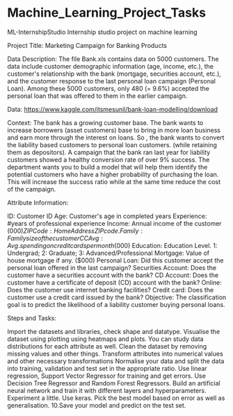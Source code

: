 # Machine_Learning_Project_Tasks
ML-InternshipStudio 
Internship studio project on machine learning

Project Title: Marketing Campaign for Banking Products

Data Description: The file Bank.xls contains data on 5000 customers. The data include customer demographic information (age, income, etc.), the customer's relationship with the bank (mortgage, securities account, etc.), and the customer response to the last personal loan campaign (Personal Loan). Among these 5000 customers, only 480 (= 9.6%) accepted the personal loan that was offered to them in the earlier campaign.

Data: https://www.kaggle.com/itsmesunil/bank-loan-modelling/download

Context: The bank has a growing customer base. The bank wants to increase borrowers (asset customers) base to bring in more loan business and earn more through the interest on loans. So , the bank wants to convert the liability based customers to personal loan customers. (while retaining them as depositors). A campaign that the bank ran last year for liability customers showed a healthy conversion rate of over 9% success. The department wants you to build a model that will help them identify the potential customers who have a higher probability of purchasing the loan. This will increase the success ratio while at the same time reduce the cost of the campaign.

Attribute Information:

ID: Customer ID
Age: Customer's age in completed years
Experience: #years of professional experience
Income: Annual income of the customer ($000)
ZIP Code: Home Address ZIP code.
Family: Family size of the customer
CCAvg: Avg. spending on credit cards per month ($000)
Education: Education Level. 1: Undergrad; 2: Graduate; 3: Advanced/Professional
Mortgage: Value of house mortgage if any. ($000)
Personal Loan: Did this customer accept the personal loan offered in the last campaign?
Securities Account: Does the customer have a securities account with the bank?
CD Account: Does the customer have a certificate of deposit (CD) account with the bank?
Online: Does the customer use internet banking facilities?
Credit card: Does the customer use a credit card issued by the bank?
Objective: The classification goal is to predict the likelihood of a liability customer buying personal loans.

Steps and Tasks:

Import the datasets and libraries, check shape and datatype.
Visualise the dataset using plotting using heatmaps and plots. You can study data distributions for each attribute as well.
Clean the dataset by removing missing values and other things.
Transform attributes into numerical values and other necessary transformations
Normalise your data and split the data into training, validation and test set in the appropriate ratio.
Use linear regression, Support Vector Regressor for training and get errors.
Use Decision Tree Regressor and Random Forest Regressors.
Build an artificial neural network and train it with different layers and hyperparameters. Experiment a little. Use keras.
Pick the best model based on error as well as generalisation. 10.Save your model and predict on the test set.
